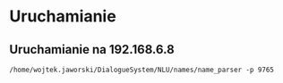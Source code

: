 # Uruchamianie

## Uruchamianie na 192.168.6.8
```
/home/wojtek.jaworski/DialogueSystem/NLU/names/name_parser -p 9765
```
